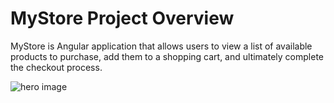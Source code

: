 # MyStore Project Overview

MyStore is Angular application that allows users to view a list of available products to purchase, add them to a shopping cart, and ultimately complete the checkout process.

<img alt="hero image" src="./assets/shoppingflow.gif" align="center"/>
